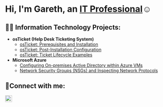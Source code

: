 <h1>Hi, I'm Gareth, an <a href="https://linkedin.com/in/gareth-mccallum">IT Professional</a>☺</h1>

<h2>👨‍💻 Information Technology Projects:</h2>

- <b>osTicket (Help Desk Ticketing System)</b>
  - [osTicket: Prerequisites and Installation](https://github.com/jet5s7am/osticket-prereqs)
  - [osTicket: Post-Installation Configuration](https://github.com/jet5s7am/post-install-config)
  - [osTicket: Ticket Lifecycle Examples](https://github.com/jet5s7am/ticket-lifecycle)
- <b>Microsoft Azure</b>
  - [Configuring On-premises Active Directory within Azure VMs](https://github.com/jet5s7am/configure-ad)
  - [Network Security Groups (NSGs) and Inspecting Network Protocols](https://github.com/jet5s7am/azure-network-protocols)

<h2>🤳Connect with me:</h2>


[<img align="left" alt="Gareth | LinkedIn" width="22px" src="https://cdn.jsdelivr.net/npm/simple-icons@v3/icons/linkedin.svg" />][linkedin]



[linkedin]: https://linkedin.com/in/gareth-mccallum
